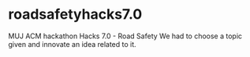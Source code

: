 # roadsafetyhacks7.0
MUJ ACM hackathon Hacks 7.0 - Road Safety
We had to choose a topic given and innovate an idea related to it.
